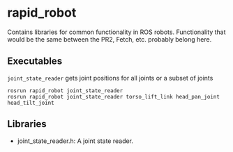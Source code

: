 # rapid_robot
Contains libraries for common functionality in ROS robots.
Functionality that would be the same between the PR2, Fetch, etc. probably belong here.

## Executables
`joint_state_reader` gets joint positions for all joints or a subset of joints
~~~
rosrun rapid_robot joint_state_reader
rosrun rapid_robot joint_state_reader torso_lift_link head_pan_joint head_tilt_joint
~~~

## Libraries
- joint_state_reader.h: A joint state reader.

